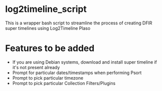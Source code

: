 # log2timeline_script
This is a wrapper bash script to streamline the process of creating DFIR super timelines using Log2Timeline Plaso

# Features to be added
* If you are using Debian systems, download and install super timeline if it's not present already
* Prompt for particular dates/timestamps when performing Psort
* Prompt to pick particular timezone
* Prompt to pick particular Collection Filters/Plugins


